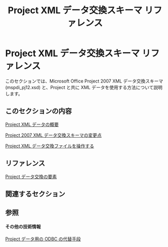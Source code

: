﻿---
title: Project XML データ交換スキーマ リファレンス
TOCTitle: Project XML データ交換スキーマ
ms:assetid: f49e240f-75ac-4ba0-a6cf-40acf8679d0f
ms:mtpsurl: https://msdn.microsoft.com/ja-jp/library/Bb968733(v=office.12)
ms:contentKeyID: 16750581
ms.date: 06/30/2008
mtps_version: v=office.12
ms.translationtype: HT
---

# Project XML データ交換スキーマ リファレンス

このセクションでは、Microsoft Office Project 2007 XML データ交換スキーマ (mspdi\_pj12.xsd) と、Project と共に XML データを使用する方法について説明します。

## このセクションの内容

[Project XML データの概要](introduction-to-project-xml-data.md)

[Project 2007 XML データ交換スキーマの変更点](changes-in-the-project-2007-xml-data-interchange-schema.md)

[Project XML データ交換ファイルを操作する](working-with-project-xml-data-interchange-files.md)

## リファレンス

[Project データ交換の要素](project-data-interchange-elements.md)

## 関連するセクション

## 参照

#### その他の技術情報

[Project データ用の ODBC の代替手段](https://msdn.microsoft.com/ja-jp/library/ms436148\(v=office.12\))

